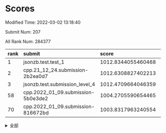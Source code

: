 # Scores

Modified Time: 2022-03-02 13:18:40

Submit Num: 207

All Rank Num: 284377

| rank |               submit               |       score        |       sigma        | pk_num |
| :--- | :--------------------------------- | :----------------- | :----------------- | :----- |
| 1    | jsonzb.test.test_1                 | 1012.8344055460468 | 0.8097809256407148 | 5492   |
| 2    | cpp.21_12_24.submission-2b2ea0d7   | 1012.6308827402213 | 0.8009113704281018 | 5497   |
| 3    | jsonzb.test.submission_level_4     | 1012.4709664046359 | 0.8151167421366958 | 5500   |
| 58   | cpp.2022_01_09.submission-5b0e3de2 | 1004.2705590654465 | 0.7113696859847456 | 5496   |
| 70   | cpp.2022_01_09.submission-816672bd | 1003.8317963240554 | 0.717572441907682  | 5491   |


<details>
<summary>全部</summary>

| rank |                 submit                 |       score        |       sigma        | pk_num |
| :--- | :------------------------------------- | :----------------- | :----------------- | :----- |
| 1    | jsonzb.test.test_1                     | 1012.8344055460468 | 0.8097809256407148 | 5492   |
| 2    | cpp.21_12_24.submission-2b2ea0d7       | 1012.6308827402213 | 0.8009113704281018 | 5497   |
| 3    | jsonzb.test.submission_level_4         | 1012.4709664046359 | 0.8151167421366958 | 5500   |
| 4    | gobigger.level_3.submission_level_3_10 | 1011.8616958871058 | 0.7677794753699582 | 5495   |
| 5    | gobigger.level_3.submission_level_3_12 | 1011.4292124029452 | 0.7645599319129556 | 5494   |
| 6    | gobigger.level_3.submission_level_3_15 | 1011.4092435728635 | 0.7754934791686525 | 5492   |
| 7    | gobigger.level_3.submission_level_3_44 | 1011.1148340706978 | 0.78182184277512   | 5498   |
| 8    | gobigger.level_3.submission_level_3_34 | 1011.0742211451487 | 0.7737757191114989 | 5495   |
| 9    | gobigger.level_3.submission_level_3_19 | 1010.8795319961589 | 0.7537590724152123 | 5497   |
| 10   | gobigger.level_3.submission_level_3_42 | 1010.8494991007532 | 0.7726725399153973 | 5495   |
| 11   | gobigger.level_3.submission_level_3_13 | 1010.8397051104826 | 0.7710579037104083 | 5499   |
| 12   | gobigger.level_3.submission_level_3_25 | 1010.8178350749592 | 0.7799742972899912 | 5492   |
| 13   | gobigger.level_3.submission_level_3_20 | 1010.816186068513  | 0.7658869073663352 | 5496   |
| 14   | gobigger.level_3.submission_level_3_32 | 1010.7533463662973 | 0.7712423555314019 | 5495   |
| 15   | gobigger.level_3.submission_level_3_35 | 1010.7418551839287 | 0.7453474871890912 | 5498   |
| 16   | gobigger.level_3.submission_level_3_38 | 1010.7113908241054 | 0.7829401085557611 | 5498   |
| 17   | gobigger.level_3.submission_level_3_24 | 1010.7109192593203 | 0.7533257019105807 | 5497   |
| 18   | gobigger.level_3.submission_level_3_28 | 1010.6205547115279 | 0.7506104900339429 | 5499   |
| 19   | gobigger.level_3.submission_level_3_40 | 1010.6012431943601 | 0.7794944920706705 | 5500   |
| 20   | gobigger.level_3.submission_level_3_7  | 1010.5960929017605 | 0.7589054831746052 | 5499   |
| 21   | gobigger.level_3.submission_level_3_9  | 1010.5549499840843 | 0.7556062228747691 | 5495   |
| 22   | gobigger.level_3.submission_level_3_2  | 1010.5338435537649 | 0.7478521255551658 | 5499   |
| 23   | gobigger.level_3.submission_level_3_31 | 1010.4249551985931 | 0.7518695161717084 | 5493   |
| 24   | gobigger.level_3.submission_level_3_1  | 1010.322688865962  | 0.7429615547651582 | 5495   |
| 25   | gobigger.level_3.submission_level_3_8  | 1010.2697441890671 | 0.7684482300596409 | 5496   |
| 26   | gobigger.level_3.submission_level_3_48 | 1010.2490917462679 | 0.7630529772943389 | 5495   |
| 27   | gobigger.level_3.submission_level_3_5  | 1010.206597576522  | 0.7839633449029588 | 5495   |
| 28   | gobigger.level_3.submission_level_3_33 | 1010.1697916389016 | 0.7560377695479845 | 5500   |
| 29   | gobigger.level_3.submission_level_3_11 | 1010.1482390563634 | 0.7344179342339816 | 5491   |
| 30   | gobigger.level_3.submission_level_3_45 | 1010.0693637382922 | 0.7576090476252545 | 5498   |
| 31   | gobigger.level_3.submission_level_3_16 | 1010.061857489434  | 0.7634722846768209 | 5496   |
| 32   | gobigger.level_3.submission_level_3_29 | 1009.9999737589175 | 0.7836291436510682 | 5493   |
| 33   | gobigger.level_3.submission_level_3_0  | 1009.8522804238168 | 0.7419220263585702 | 5487   |
| 34   | gobigger.level_3.submission_level_3_26 | 1009.6603350369114 | 0.760120184220313  | 5497   |
| 35   | gobigger.level_3.submission_level_3_47 | 1009.6582356294183 | 0.7482116247533258 | 5496   |
| 36   | gobigger.level_3.submission_level_3_36 | 1009.6413975361825 | 0.7544198956440781 | 5496   |
| 37   | gobigger.level_3.submission_level_3_23 | 1009.6303320458742 | 0.7624436675214864 | 5489   |
| 38   | gobigger.level_3.submission_level_3_27 | 1009.5762369312423 | 0.7618340948896978 | 5492   |
| 39   | gobigger.level_3.submission_level_3_39 | 1009.5070902969832 | 0.7726414861039166 | 5495   |
| 40   | gobigger.level_3.submission_level_3_49 | 1009.4637614127224 | 0.7376557031306389 | 5499   |
| 41   | gobigger.level_3.submission_level_3_3  | 1009.4395799786795 | 0.7514674961290453 | 5497   |
| 42   | gobigger.level_3.submission_level_3_14 | 1009.4120096764012 | 0.735878001739361  | 5494   |
| 43   | gobigger.level_3.submission_level_3_41 | 1009.2223519736647 | 0.7477004852744795 | 5495   |
| 44   | gobigger.level_3.submission_level_3_30 | 1009.0286485647581 | 0.7551313657732355 | 5496   |
| 45   | gobigger.level_3.submission_level_3_37 | 1008.9697791811797 | 0.7417123288748988 | 5497   |
| 46   | gobigger.level_3.submission_level_3_21 | 1008.8922454502866 | 0.7632341945836575 | 5497   |
| 47   | gobigger.level_3.submission_level_3_22 | 1008.815078420299  | 0.7412503879643932 | 5493   |
| 48   | gobigger.level_3.submission_level_3_4  | 1008.7324801698003 | 0.7515100763823382 | 5496   |
| 49   | gobigger.level_3.submission_level_3_46 | 1008.539793007936  | 0.7445462576849948 | 5499   |
| 50   | gobigger.level_3.submission_level_3_18 | 1008.5148010134592 | 0.7508547246994889 | 5491   |
| 51   | gobigger.level_3.submission_level_3_43 | 1008.5074463972287 | 0.7435066931941159 | 5499   |
| 52   | gobigger.level_3.submission_level_3_6  | 1008.4677014816384 | 0.7380961177896374 | 5494   |
| 53   | gobigger.level_3.submission_level_3_17 | 1008.1098006190124 | 0.7388034815345053 | 5499   |
| 54   | gobigger.level_1.submission_level_1_22 | 1005.2793285749245 | 0.7346263735512588 | 5490   |
| 55   | gobigger.level_1.submission_level_1_43 | 1004.5647738360486 | 0.7219705925583474 | 5493   |
| 56   | gobigger.level_1.submission_level_1_23 | 1004.4594028817111 | 0.7181756882917522 | 5494   |
| 57   | gobigger.level_1.submission_level_1_26 | 1004.3101294569861 | 0.7368062583394697 | 5493   |
| 58   | cpp.2022_01_09.submission-5b0e3de2     | 1004.2705590654465 | 0.7113696859847456 | 5496   |
| 59   | gobigger.level_1.submission_level_1_39 | 1004.2440071531221 | 0.7217664319499397 | 5496   |
| 60   | gobigger.level_1.submission_level_1_31 | 1004.2043313010556 | 0.712799352970877  | 5491   |
| 61   | gobigger.level_1.submission_level_1_33 | 1004.1821023313342 | 0.7064947975347331 | 5496   |
| 62   | gobigger.level_1.submission_level_1_48 | 1004.1238566278645 | 0.706848619481798  | 5495   |
| 63   | gobigger.level_1.submission_level_1_38 | 1004.0885433217035 | 0.7287618700983775 | 5495   |
| 64   | gobigger.level_1.submission_level_1_11 | 1004.0526334381459 | 0.7287271963145876 | 5499   |
| 65   | gobigger.level_1.submission_level_1_49 | 1003.9963349307294 | 0.7170559436264744 | 5492   |
| 66   | gobigger.level_1.submission_level_1_17 | 1003.947781363373  | 0.7332784454870325 | 5500   |
| 67   | gobigger.level_1.submission_level_1_27 | 1003.9395972461306 | 0.7251840427489354 | 5493   |
| 68   | gobigger.level_1.submission_level_1_19 | 1003.9142636330434 | 0.7190512698474952 | 5493   |
| 69   | gobigger.level_1.submission_level_1_18 | 1003.8950940486425 | 0.7313207311428633 | 5490   |
| 70   | cpp.2022_01_09.submission-816672bd     | 1003.8317963240554 | 0.717572441907682  | 5491   |
| 71   | gobigger.level_1.submission_level_1_5  | 1003.8065353487506 | 0.7195136807161014 | 5493   |
| 72   | gobigger.level_1.submission_level_1_35 | 1003.7750558527114 | 0.7144945423230997 | 5493   |
| 73   | gobigger.level_1.submission_level_1_7  | 1003.5991667389775 | 0.7238118117756265 | 5501   |
| 74   | gobigger.level_1.submission_level_1_14 | 1003.5890597109027 | 0.7111453363989158 | 5494   |
| 75   | gobigger.level_1.submission_level_1_16 | 1003.5677809972696 | 0.72899930165968   | 5497   |
| 76   | gobigger.level_1.submission_level_1_2  | 1003.5384456872177 | 0.7228476076136755 | 5494   |
| 77   | gobigger.level_1.submission_level_1_36 | 1003.524232187855  | 0.7143491368856969 | 5495   |
| 78   | gobigger.level_1.submission_level_1_12 | 1003.4708628810707 | 0.7225990607720887 | 5493   |
| 79   | gobigger.level_1.submission_level_1_30 | 1003.386112207234  | 0.7245297245538774 | 5495   |
| 80   | gobigger.level_1.submission_level_1_13 | 1003.3829280317947 | 0.7155134827967636 | 5495   |
| 81   | gobigger.level_1.submission_level_1_32 | 1003.3806486548089 | 0.7115994210227055 | 5496   |
| 82   | gobigger.level_1.submission_level_1_37 | 1003.3296589758185 | 0.7223599428352987 | 5498   |
| 83   | gobigger.level_1.submission_level_1_15 | 1003.3257094152393 | 0.7105718256875476 | 5494   |
| 84   | gobigger.level_1.submission_level_1_24 | 1003.3211415997285 | 0.7142610618453893 | 5497   |
| 85   | gobigger.level_1.submission_level_1_25 | 1003.3113635204827 | 0.7062244241715407 | 5499   |
| 86   | gobigger.level_1.submission_level_1_28 | 1003.273158770823  | 0.7183648796393594 | 5491   |
| 87   | gobigger.level_1.submission_level_1_47 | 1003.2230989460627 | 0.7115142563434198 | 5492   |
| 88   | gobigger.level_1.submission_level_1_0  | 1003.159201903961  | 0.7186908664923867 | 5496   |
| 89   | gobigger.level_1.submission_level_1_46 | 1003.1578854305011 | 0.7110649499880972 | 5497   |
| 90   | gobigger.level_1.submission_level_1_44 | 1003.1482721942838 | 0.718313790590649  | 5490   |
| 91   | gobigger.level_1.submission_level_1_21 | 1003.0352378889461 | 0.7230735221599458 | 5496   |
| 92   | gobigger.level_1.submission_level_1_4  | 1003.0323582993587 | 0.7069020701369537 | 5493   |
| 93   | gobigger.level_1.submission_level_1_9  | 1002.9439161002532 | 0.7138808807444086 | 5494   |
| 94   | gobigger.level_1.submission_level_1_20 | 1002.9230154635972 | 0.7122874737530765 | 5500   |
| 95   | gobigger.level_1.submission_level_1_41 | 1002.9202513420611 | 0.711930083403412  | 5495   |
| 96   | gobigger.level_1.submission_level_1_10 | 1002.9173508287444 | 0.7145190877675638 | 5497   |
| 97   | gobigger.level_1.submission_level_1_6  | 1002.8610043999047 | 0.7105262968734066 | 5492   |
| 98   | gobigger.level_1.submission_level_1_40 | 1002.7060927356196 | 0.7146431671758497 | 5499   |
| 99   | gobigger.level_1.submission_level_1_1  | 1002.598066604328  | 0.7135151863513975 | 5501   |
| 100  | gobigger.level_1.submission_level_1_8  | 1002.4784030273463 | 0.7089582779934087 | 5492   |
| 101  | gobigger.level_1.submission_level_1_34 | 1002.3728387310514 | 0.7136581567042017 | 5491   |
| 102  | gobigger.level_1.submission_level_1_29 | 1002.3577129596918 | 0.7166063049632051 | 5494   |
| 103  | gobigger.level_1.submission_level_1_3  | 1002.3338671962198 | 0.7169618489718235 | 5495   |
| 104  | gobigger.level_1.submission_level_1_42 | 1001.9257188139894 | 0.7189162630137993 | 5496   |
| 105  | gobigger.level_1.submission_level_1_45 | 1001.8985422847195 | 0.7161331396249951 | 5493   |
| 106  | gobigger.random.submission_random_39   | 998.0617767077997  | 0.7086178415026386 | 5493   |
| 107  | gobigger.random.submission_random_13   | 997.8731062302415  | 0.704306843316458  | 5497   |
| 108  | gobigger.random.submission_random_40   | 996.922092381813   | 0.7078774411651819 | 5496   |
| 109  | gobigger.random.submission_random_29   | 996.8393937459351  | 0.7141679970175601 | 5493   |
| 110  | gobigger.random.submission_random_46   | 996.7941656138445  | 0.7027320288233384 | 5493   |
| 111  | gobigger.random.submission_random_43   | 996.7132411711857  | 0.7039992074153972 | 5496   |
| 112  | gobigger.random.submission_random_19   | 996.6999603581177  | 0.7135412974908688 | 5494   |
| 113  | gobigger.random.submission_random_5    | 996.6733751211664  | 0.7119483834726635 | 5496   |
| 114  | gobigger.random.submission_random_15   | 996.637835810368   | 0.720572560518832  | 5496   |
| 115  | gobigger.random.submission_random_34   | 996.608214421091   | 0.7034770056411042 | 5495   |
| 116  | gobigger.random.submission_random_11   | 996.5899491003238  | 0.7101166056806921 | 5495   |
| 117  | gobigger.random.submission_random_0    | 996.581828414096   | 0.706239317460243  | 5494   |
| 118  | gobigger.random.submission_random_10   | 996.5488699978619  | 0.7305626730399208 | 5492   |
| 119  | gobigger.random.submission_random_22   | 996.5294884260561  | 0.7141025804370231 | 5492   |
| 120  | gobigger.random.submission_random_9    | 996.5290139576025  | 0.7171850046394549 | 5499   |
| 121  | gobigger.random.submission_random_18   | 996.4466581242447  | 0.7013035942653317 | 5495   |
| 122  | gobigger.random.submission_random_48   | 996.3203288512831  | 0.7126447344700607 | 5496   |
| 123  | gobigger.random.submission_random_30   | 996.3119148215567  | 0.7124889888588757 | 5495   |
| 124  | gobigger.random.submission_random_7    | 996.0424492927468  | 0.7179732901347703 | 5490   |
| 125  | gobigger.random.submission_random_37   | 996.0367500773511  | 0.7096393189657338 | 5494   |
| 126  | gobigger.random.submission_random_44   | 996.0363780133239  | 0.7271362930128032 | 5501   |
| 127  | gobigger.random.submission_random_3    | 995.9999340688893  | 0.7067228309234018 | 5496   |
| 128  | gobigger.random.submission_random_45   | 995.9997978658935  | 0.7045689534478227 | 5494   |
| 129  | gobigger.random.submission_random_12   | 995.9382180918087  | 0.7057346525572396 | 5496   |
| 130  | gobigger.random.submission_random_17   | 995.933955636313   | 0.7160413858429434 | 5495   |
| 131  | gobigger.random.submission_random_4    | 995.88825784887    | 0.7204322058306841 | 5498   |
| 132  | gobigger.random.submission_random_25   | 995.8553334732942  | 0.7083059988957441 | 5495   |
| 133  | gobigger.random.submission_random_41   | 995.8162778295857  | 0.7077291752135697 | 5491   |
| 134  | gobigger.random.submission_random_28   | 995.7223254638958  | 0.7149850043098251 | 5491   |
| 135  | gobigger.random.submission_random_26   | 995.6963597721515  | 0.712467122146015  | 5495   |
| 136  | gobigger.random.submission_random_33   | 995.677602051324   | 0.7116094604579764 | 5495   |
| 137  | gobigger.random.submission_random_31   | 995.6605699238334  | 0.7080689005203648 | 5498   |
| 138  | gobigger.random.submission_random_8    | 995.5713502621644  | 0.7229697818186843 | 5497   |
| 139  | gobigger.random.submission_random_32   | 995.5710666903981  | 0.7080765085495878 | 5498   |
| 140  | gobigger.random.submission_random_36   | 995.5342079144576  | 0.7096652759290978 | 5489   |
| 141  | gobigger.random.submission_random_2    | 995.4774550694692  | 0.7027547791755167 | 5496   |
| 142  | gobigger.random.submission_random_47   | 995.460621202565   | 0.7128652713655543 | 5494   |
| 143  | gobigger.random.submission_random_20   | 995.3809740611936  | 0.7129667698406351 | 5496   |
| 144  | gobigger.random.submission_random_16   | 995.3761596654527  | 0.713149730387408  | 5495   |
| 145  | gobigger.random.submission_random_24   | 995.3591817572836  | 0.7181474399107421 | 5497   |
| 146  | gobigger.random.submission_random_14   | 995.3505724535162  | 0.7039956167129539 | 5493   |
| 147  | gobigger.random.submission_random_42   | 995.1652888625441  | 0.7159828498237153 | 5497   |
| 148  | gobigger.random.submission_random_38   | 995.1134549282756  | 0.7155654649576142 | 5491   |
| 149  | gobigger.random.submission_random_49   | 995.0732259157477  | 0.7115879489575372 | 5494   |
| 150  | gobigger.random.submission_random_23   | 994.8962840134471  | 0.7130222395251168 | 5495   |
| 151  | gobigger.random.submission_random_6    | 994.8796029725341  | 0.7105628064900131 | 5494   |
| 152  | gobigger.random.submission_random_27   | 994.8467654104651  | 0.7156450276182945 | 5499   |
| 153  | gobigger.random.submission_random_21   | 994.8154196391712  | 0.7154015403243367 | 5491   |
| 154  | gobigger.random.submission_random_1    | 994.6610946459449  | 0.7099979111425404 | 5497   |
| 155  | gobigger.random.submission_random_35   | 994.550629446542   | 0.7100609870634823 | 5494   |
| 156  | gobigger.level_2.submission_level_2_24 | 993.6857052213502  | 0.7393088631024936 | 5493   |
| 157  | gobigger.level_2.submission_level_2_41 | 993.5640276454803  | 0.750124094285517  | 5495   |
| 158  | gobigger.level_2.submission_level_2_19 | 993.4675942068649  | 0.7289461198687567 | 5494   |
| 159  | gobigger.level_2.submission_level_2_27 | 993.2011707456279  | 0.7322933311958756 | 5498   |
| 160  | gobigger.level_2.submission_level_2_6  | 993.0813307536115  | 0.7544598084048779 | 5494   |
| 161  | gobigger.level_2.submission_level_2_18 | 992.9995090343144  | 0.7357577757606608 | 5495   |
| 162  | gobigger.level_2.submission_level_2_10 | 992.9745892272354  | 0.7294863290022681 | 5497   |
| 163  | gobigger.level_2.submission_level_2_21 | 992.9706742372399  | 0.7422821562384726 | 5497   |
| 164  | gobigger.level_2.submission_level_2_3  | 992.9173031228504  | 0.7344528702982823 | 5495   |
| 165  | gobigger.level_2.submission_level_2_17 | 992.9051465049245  | 0.7489035743098915 | 5498   |
| 166  | gobigger.level_2.submission_level_2_47 | 992.8066399794658  | 0.7327333329849619 | 5496   |
| 167  | gobigger.level_2.submission_level_2_2  | 992.7474804592314  | 0.7220573535919337 | 5495   |
| 168  | gobigger.level_2.submission_level_2_0  | 992.6503095447711  | 0.7508293277183259 | 5497   |
| 169  | gobigger.level_2.submission_level_2_20 | 992.5683216884277  | 0.7337785324875721 | 5494   |
| 170  | gobigger.level_2.submission_level_2_8  | 992.541100952887   | 0.728281334984741  | 5497   |
| 171  | gobigger.level_2.submission_level_2_35 | 992.5348068329786  | 0.742246629519872  | 5494   |
| 172  | gobigger.level_2.submission_level_2_12 | 992.4972601541654  | 0.7475568474817492 | 5495   |
| 173  | gobigger.level_2.submission_level_2_38 | 992.3871811348312  | 0.7534119027727688 | 5497   |
| 174  | gobigger.level_2.submission_level_2_7  | 992.2484656436204  | 0.7604465025736419 | 5493   |
| 175  | gobigger.level_2.submission_level_2_23 | 992.2267207688351  | 0.7496269048142455 | 5498   |
| 176  | gobigger.level_2.submission_level_2_29 | 992.1855872854344  | 0.746258338295165  | 5498   |
| 177  | gobigger.level_2.submission_level_2_15 | 992.1802390242627  | 0.7420482456425793 | 5496   |
| 178  | gobigger.level_2.submission_level_2_11 | 992.0716589314013  | 0.7413132934661453 | 5494   |
| 179  | gobigger.level_2.submission_level_2_37 | 992.0591098499667  | 0.7484179521082491 | 5492   |
| 180  | gobigger.level_2.submission_level_2_25 | 991.9494317171503  | 0.7624230062896701 | 5495   |
| 181  | gobigger.level_2.submission_level_2_34 | 991.9238381081697  | 0.7556367782122864 | 5499   |
| 182  | gobigger.level_2.submission_level_2_42 | 991.8361195267929  | 0.7497511395492005 | 5496   |
| 183  | gobigger.level_2.submission_level_2_48 | 991.7881955795247  | 0.7403440464237094 | 5492   |
| 184  | gobigger.level_2.submission_level_2_1  | 991.7646499292214  | 0.7452951681186865 | 5497   |
| 185  | gobigger.level_2.submission_level_2_9  | 991.759050136736   | 0.7605176261361822 | 5495   |
| 186  | gobigger.level_2.submission_level_2_32 | 991.7058472989448  | 0.7507543912335344 | 5494   |
| 187  | gobigger.level_2.submission_level_2_36 | 991.6793203007809  | 0.754591609397737  | 5495   |
| 188  | gobigger.level_2.submission_level_2_28 | 991.5496757834733  | 0.7423177435185513 | 5497   |
| 189  | gobigger.level_2.submission_level_2_22 | 991.5330508773417  | 0.7414190846917847 | 5495   |
| 190  | gobigger.level_2.submission_level_2_14 | 991.4108872027352  | 0.7439518866653447 | 5493   |
| 191  | gobigger.level_2.submission_level_2_40 | 991.3960298628817  | 0.7511442898851896 | 5497   |
| 192  | gobigger.level_2.submission_level_2_31 | 991.3512733205029  | 0.7549162316898732 | 5494   |
| 193  | gobigger.level_2.submission_level_2_4  | 991.348065068149   | 0.7611821464626627 | 5500   |
| 194  | gobigger.level_2.submission_level_2_30 | 991.2781107909544  | 0.7452027304251003 | 5494   |
| 195  | gobigger.level_2.submission_level_2_5  | 991.1804947543335  | 0.7603701007542232 | 5494   |
| 196  | gobigger.level_2.submission_level_2_49 | 991.1599739587326  | 0.7572777622370245 | 5494   |
| 197  | gobigger.level_2.submission_level_2_33 | 991.0420172956672  | 0.7544098354566956 | 5492   |
| 198  | gobigger.level_2.submission_level_2_39 | 991.0263523785651  | 0.7566365290705866 | 5499   |
| 199  | gobigger.level_2.submission_level_2_13 | 990.9525956535335  | 0.7418702372757526 | 5497   |
| 200  | gobigger.level_2.submission_level_2_44 | 990.9307220676372  | 0.7788042114380699 | 5501   |
| 201  | gobigger.level_2.submission_level_2_16 | 990.7176627517441  | 0.7391713991384076 | 5498   |
| 202  | gobigger.level_2.submission_level_2_45 | 990.650651890847   | 0.7700730818885123 | 5491   |
| 203  | gobigger.level_2.submission_level_2_26 | 990.5595330175132  | 0.7643572317255249 | 5497   |
| 204  | gobigger.level_2.submission_level_2_43 | 990.5498212962751  | 0.7650114973629203 | 5494   |
| 205  | gobigger.level_2.submission_level_2_46 | 989.8086749762908  | 0.7854956891473441 | 5495   |
| 206  | gobigger.none.submission_none_0        | 977.2204107281407  | 1.3183673414055435 | 5497   |
| 207  | gobigger.none.submission_none_1        | 975.5145558333062  | 1.5229637625022137 | 5497   |

</details>